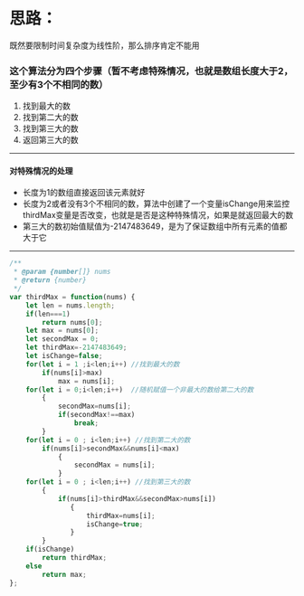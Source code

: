 # 思路：  
既然要限制时间复杂度为线性阶，那么排序肯定不能用  
### 这个算法分为四个步骤（暂不考虑特殊情况，也就是数组长度大于2，至少有3个不相同的数）  
1. 找到最大的数
2. 找到第二大的数
3. 找到第三大的数
4. 返回第三大的数
---  
#### 对特殊情况的处理  
- 长度为1的数组直接返回该元素就好
- 长度为2或者没有3个不相同的数，算法中创建了一个变量isChange用来监控thirdMax变量是否改变，也就是是否是这种特殊情况，如果是就返回最大的数
- 第三大的数初始值赋值为-2147483649，是为了保证数组中所有元素的值都大于它
--- 
```javascript
/**
 * @param {number[]} nums
 * @return {number}
 */
var thirdMax = function(nums) {
    let len = nums.length;
    if(len===1)
        return nums[0];
    let max = nums[0];
    let secondMax = 0;
    let thirdMax=-2147483649;
    let isChange=false;
    for(let i = 1 ;i<len;i++) //找到最大的数
        if(nums[i]>max)
            max = nums[i];
    for(let i = 0;i<len;i++)  //随机赋值一个非最大的数给第二大的数
        {
            secondMax=nums[i];
            if(secondMax!==max)
                break;
        }
    for(let i = 0 ; i<len;i++) //找到第二大的数
        if(nums[i]>secondMax&&nums[i]<max)
            {
                secondMax = nums[i];
            }
    for(let i = 0 ; i<len;i++) //找到第三大的数
        {
            if(nums[i]>thirdMax&&secondMax>nums[i])
               {
                   thirdMax=nums[i];
                   isChange=true;
               }
        }
    if(isChange)
        return thirdMax;
    else
        return max;
};
```

